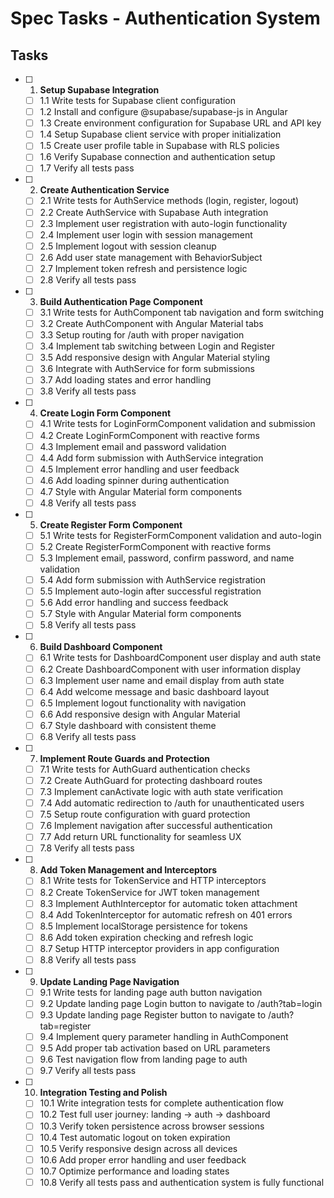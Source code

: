 # Spec Tasks - Authentication System

## Tasks

- [ ] 1. **Setup Supabase Integration**
  - [ ] 1.1 Write tests for Supabase client configuration
  - [ ] 1.2 Install and configure @supabase/supabase-js in Angular
  - [ ] 1.3 Create environment configuration for Supabase URL and API key
  - [ ] 1.4 Setup Supabase client service with proper initialization
  - [ ] 1.5 Create user profile table in Supabase with RLS policies
  - [ ] 1.6 Verify Supabase connection and authentication setup
  - [ ] 1.7 Verify all tests pass

- [ ] 2. **Create Authentication Service**
  - [ ] 2.1 Write tests for AuthService methods (login, register, logout)
  - [ ] 2.2 Create AuthService with Supabase Auth integration
  - [ ] 2.3 Implement user registration with auto-login functionality
  - [ ] 2.4 Implement user login with session management
  - [ ] 2.5 Implement logout with session cleanup
  - [ ] 2.6 Add user state management with BehaviorSubject
  - [ ] 2.7 Implement token refresh and persistence logic
  - [ ] 2.8 Verify all tests pass

- [ ] 3. **Build Authentication Page Component**
  - [ ] 3.1 Write tests for AuthComponent tab navigation and form switching
  - [ ] 3.2 Create AuthComponent with Angular Material tabs
  - [ ] 3.3 Setup routing for /auth with proper navigation
  - [ ] 3.4 Implement tab switching between Login and Register
  - [ ] 3.5 Add responsive design with Angular Material styling
  - [ ] 3.6 Integrate with AuthService for form submissions
  - [ ] 3.7 Add loading states and error handling
  - [ ] 3.8 Verify all tests pass

- [ ] 4. **Create Login Form Component**
  - [ ] 4.1 Write tests for LoginFormComponent validation and submission
  - [ ] 4.2 Create LoginFormComponent with reactive forms
  - [ ] 4.3 Implement email and password validation
  - [ ] 4.4 Add form submission with AuthService integration
  - [ ] 4.5 Implement error handling and user feedback
  - [ ] 4.6 Add loading spinner during authentication
  - [ ] 4.7 Style with Angular Material form components
  - [ ] 4.8 Verify all tests pass

- [ ] 5. **Create Register Form Component**
  - [ ] 5.1 Write tests for RegisterFormComponent validation and auto-login
  - [ ] 5.2 Create RegisterFormComponent with reactive forms
  - [ ] 5.3 Implement email, password, confirm password, and name validation
  - [ ] 5.4 Add form submission with AuthService registration
  - [ ] 5.5 Implement auto-login after successful registration
  - [ ] 5.6 Add error handling and success feedback
  - [ ] 5.7 Style with Angular Material form components
  - [ ] 5.8 Verify all tests pass

- [ ] 6. **Build Dashboard Component**
  - [ ] 6.1 Write tests for DashboardComponent user display and auth state
  - [ ] 6.2 Create DashboardComponent with user information display
  - [ ] 6.3 Implement user name and email display from auth state
  - [ ] 6.4 Add welcome message and basic dashboard layout
  - [ ] 6.5 Implement logout functionality with navigation
  - [ ] 6.6 Add responsive design with Angular Material
  - [ ] 6.7 Style dashboard with consistent theme
  - [ ] 6.8 Verify all tests pass

- [ ] 7. **Implement Route Guards and Protection**
  - [ ] 7.1 Write tests for AuthGuard authentication checks
  - [ ] 7.2 Create AuthGuard for protecting dashboard routes
  - [ ] 7.3 Implement canActivate logic with auth state verification
  - [ ] 7.4 Add automatic redirection to /auth for unauthenticated users
  - [ ] 7.5 Setup route configuration with guard protection
  - [ ] 7.6 Implement navigation after successful authentication
  - [ ] 7.7 Add return URL functionality for seamless UX
  - [ ] 7.8 Verify all tests pass

- [ ] 8. **Add Token Management and Interceptors**
  - [ ] 8.1 Write tests for TokenService and HTTP interceptors
  - [ ] 8.2 Create TokenService for JWT token management
  - [ ] 8.3 Implement AuthInterceptor for automatic token attachment
  - [ ] 8.4 Add TokenInterceptor for automatic refresh on 401 errors
  - [ ] 8.5 Implement localStorage persistence for tokens
  - [ ] 8.6 Add token expiration checking and refresh logic
  - [ ] 8.7 Setup HTTP interceptor providers in app configuration
  - [ ] 8.8 Verify all tests pass

- [ ] 9. **Update Landing Page Navigation**
  - [ ] 9.1 Write tests for landing page auth button navigation
  - [ ] 9.2 Update landing page Login button to navigate to /auth?tab=login
  - [ ] 9.3 Update landing page Register button to navigate to /auth?tab=register
  - [ ] 9.4 Implement query parameter handling in AuthComponent
  - [ ] 9.5 Add proper tab activation based on URL parameters
  - [ ] 9.6 Test navigation flow from landing page to auth
  - [ ] 9.7 Verify all tests pass

- [ ] 10. **Integration Testing and Polish**
  - [ ] 10.1 Write integration tests for complete authentication flow
  - [ ] 10.2 Test full user journey: landing → auth → dashboard
  - [ ] 10.3 Verify token persistence across browser sessions
  - [ ] 10.4 Test automatic logout on token expiration
  - [ ] 10.5 Verify responsive design across all devices
  - [ ] 10.6 Add proper error handling and user feedback
  - [ ] 10.7 Optimize performance and loading states
  - [ ] 10.8 Verify all tests pass and authentication system is fully functional